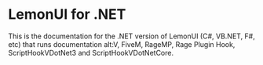 # LemonUI for .NET

This is the documentation for the .NET version of LemonUI (C#, VB.NET, F#, etc) that runs documentation alt:V, FiveM, RageMP, Rage Plugin Hook, ScriptHookVDotNet3 and ScriptHookVDotNetCore.
